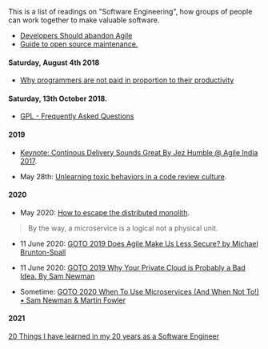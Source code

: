 
This is a list of readings on "Software Engineering", how groups of people can work together to make valuable software.

- [Developers Should abandon Agile](https://ronjeffries.com/articles/018-01ff/abandon-1/)
- [Guide to open source maintenance.](https://www.fpcomplete.com/blog/2018/07/guide-to-open-source-maintenance?utm_campaign=Service%20-%20Software%20Development&utm_content=74877843&utm_medium=social&utm_source=linkedin)

#### Saturday, August 4th 2018

- [Why programmers are not paid in proportion to their productivity](https://www.johndcook.com/blog/2009/12/23/why-programmers-are-not-paid-in-proportion-to-their-productivity)


#### Saturday, 13th October 2018. 

- [GPL - Frequently Asked Questions](https://www.gnu.org/licenses/gpl-faq.html)

#### 2019

- [Keynote: Continous Delivery Sounds Great By Jez Humble @ Agile India 2017](https://www.youtube.com/watch?v=SjVV3xuYKJs). 

- May 28th: [Unlearning toxic behaviors in a code review culture](https://medium.com/free-code-camp/unlearning-toxic-behaviors-in-a-code-review-culture-b7c295452a3c).


#### 2020

- May 2020: [How to escape the distributed monolith](https://www.youtube.com/watch?v=zeMEKwsK7fI).

> By the way, a microservice is a logical not a physical unit.

- 11 June 2020: [GOTO 2019 Does Agile Make Us Less Secure? by Michael Brunton-Spall](https://www.youtube.com/watch?v=6U41SSz15xw&t=1s)
- 11 June 2020: [GOTO 2019 Why Your Private Cloud is Probably a Bad Idea. By Sam Newman](https://www.youtube.com/watch?v=MbaPtzSuQII)


- Sometime: [GOTO 2020 When To Use Microservices (And When Not To!) • Sam Newman & Martin Fowler](https://www.youtube.com/watch?v=GBTdnfD6s5Q)



#### 2021 

[20 Things I have learned in my 20 years as a Software Engineer](https://www.simplethread.com/20-things-ive-learned-in-my-20-years-as-a-software-engineer/)
